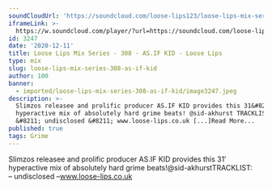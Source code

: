 ```yaml
---
soundCloudUrl: 'https://soundcloud.com/loose-lips123/loose-lips-mix-series-308-asif-kid'
iframeLink: >-
  https://w.soundcloud.com/player/?url=https://soundcloud.com/loose-lips123/loose-lips-mix-series-308-asif-kid&color=00aabb&auto_play=false&hide_related=false&show_comments=true&show_user=true&show_reposts=false
id: 3247
date: '2020-12-11'
title: Loose Lips Mix Series - 308 - AS.IF KID - Loose Lips
type: mix
slug: loose-lips-mix-series-308-as-if-kid
author: 100
banner:
  - imported/loose-lips-mix-series-308-as-if-kid/image3247.jpeg
description: >-
  Slimzos releasee and prolific producer AS.IF KID provides this 31&#8242;
  hyperactive mix of absolutely hard grime beats! @sid-akhurst TRACKLIST:
  &#8211; undisclosed &#8211; www.loose-lips.co.uk [...]Read More...
published: true
tags: Grime
---
```

Slimzos releasee and prolific producer AS.IF KID provides this 31′ hyperactive mix of absolutely hard grime beats!@sid-akhurstTRACKLIST:  
– undisclosed –www.loose-lips.co.uk